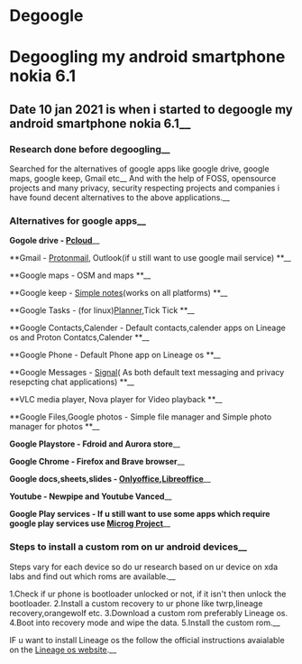 # Degoogle
# Degoogling my android smartphone nokia 6.1

## Date 10 jan 2021 is when i started to degoogle my android smartphone nokia 6.1__

### Research done before degoogling__

Searched for the alternatives of google apps like google drive, google maps, google keep, Gmail etc__
And with the help of FOSS, opensource projects and many privacy, security respecting projects and companies i have found decent alternatives to the above 
applications.__

### Alternatives for google apps__

**Gogole drive - [Pcloud](https://my.pcloud.com/)**__

**Gmail - [Protonmail](https://protonmail.com/), Outlook(if u still want to use google mail service) **__

**Google maps - OSM and maps **__

**Google keep - [Simple notes](https://simplenote.com/)(works on all platforms) **__

**Google Tasks - (for linux)[Planner](https://flathub.org/apps/details/com.github.alainm23.planner),Tick Tick **__

**Google Contacts,Calender - Default contacts,calender apps on Lineage os and Proton Contatcs,Calender **__

**Google Phone - Default Phone app on Lineage os **__

**Google Messages - [Signal](https://www.signal.org/)( As both default text messaging and privacy resepcting chat applications) **__

**VLC media player, Nova player for Video playback **__

**Google Files,Google photos - Simple file manager and Simple photo manager for photos **__

**Google Playstore - Fdroid and Aurora store**__

**Google Chrome - Firefox and Brave browser**__

**Google docs,sheets,slides - [Onlyoffice](https://www.onlyoffice.com/),[Libreoffice](https://www.libreoffice.org/)**__

**Youtube - Newpipe and Youtube Vanced**__

**Google Play services - If u still want to use some apps which require google play services use [Microg Project](https://microg.org)**__



### Steps to install a custom rom on ur android devices__

Steps vary for each device so do ur research based on ur device on xda labs and find out which roms are available.__

1.Check if ur phone is bootloader unlocked or not, if it isn't then unlock the bootloader.
2.Install a custom recovery to ur phone like twrp,lineage recovery,orangewolf etc.
3.Download a custom rom preferably Lineage os.
4.Boot into recovery mode and wipe the data.
5.Install the custom rom.__

IF u want to install Lineage os the follow the official instructions avaialable on the [Lineage os website](https://lineageos.org/).__











